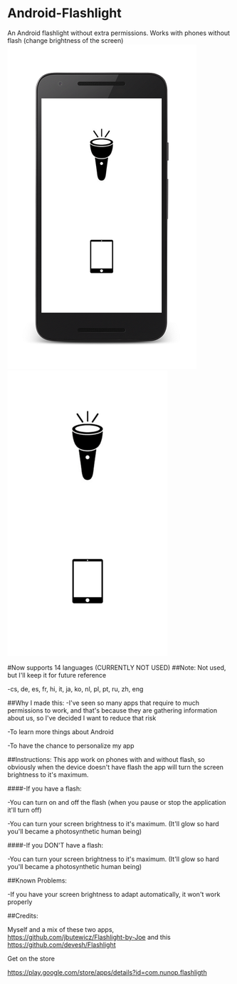 # Android-Flashlight
An Android flashlight without extra permissions. Works with phones without flash (change brightness of the screen)
![alt text](app/Screenshots/device-2016-09-08-165908_framed.png "Flashlight on phones with flash")
![alt text](app/Screenshots/device-2016-09-08-165908.png "Flashlight")


#Now supports 14 languages (CURRENTLY NOT USED)
##Note: Not used, but I'll keep it for future reference

-cs, de, es, fr, hi, it, ja, ko, nl, pl, pt, ru, zh, eng

##Why I made this:
-I've seen so many apps that require to much permissions to work, and that's because they are gathering information about us, so I've decided I want to reduce that risk

-To learn more things about Android

-To have the chance to personalize my app


##Instructions:
This app work on phones with and without flash, so obviously when the device doesn't have flash the app will turn the screen brightness to it's maximum.

####-If you have a flash:

  -You can turn on and off the flash (when you pause or stop the application it'll turn off)
  
  -You can turn your screen brightness to it's maximum. (It'll glow so hard you'll became a photosynthetic human being)
  
####-If you DON'T have a flash:
  
  -You can turn your screen brightness to it's maximum. (It'll glow so hard you'll became a photosynthetic human being)



##Known Problems:

-If you have your screen brightness to adapt automatically, it won't work properly



##Credits:

Myself and a mix of these two apps, https://github.com/jbutewicz/Flashlight-by-Joe  and this https://github.com/devesh/Flashlight


Get on the store

https://play.google.com/store/apps/details?id=com.nunop.flashligth
